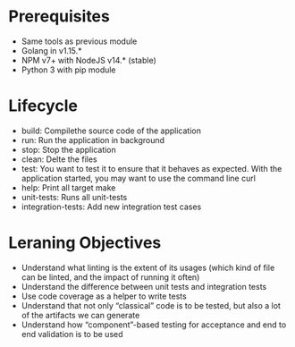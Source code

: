 # Prerequisites

* Same tools as previous module
* Golang in v1.15.*
* NPM v7+ with NodeJS v14.* (stable)
* Python 3 with pip module

# Lifecycle

* build: Compilethe source code of the application
* run: Run the application in background
* stop: Stop the application
* clean: Delte the files
* test: You want to test it to ensure that it behaves as expected. With the application started, you may want to use the command line curl
* help: Print all target make
* unit-tests: Runs all unit-tests
* integration-tests: Add new integration test cases

# Leraning Objectives

* Understand what linting is the extent of its usages (which kind of file can be linted, and the impact of running it often)
* Understand the difference between unit tests and integration tests
* Use code coverage as a helper to write tests
* Understand that not only “classical” code is to be tested, but also a lot of the artifacts we can generate
* Understand how “component”-based testing for acceptance and end to end validation is to be used